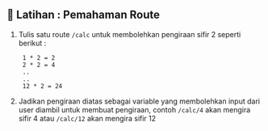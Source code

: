 ## :japanese_ogre: Latihan : Pemahaman Route

1. Tulis satu route `/calc` untuk membolehkan pengiraan sifir 2 seperti berikut : 

        1 * 2 = 2
        2 * 2 = 4
        ..
        ..
        12 * 2 = 24

2. Jadikan pengiraan diatas sebagai variable yang membolehkan input dari user diambil untuk membuat pengiraan, contoh `/calc/4` akan mengira sifir 4 atau `/calc/12` akan mengira sifir 12    